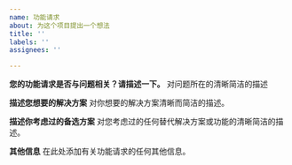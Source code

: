 ```yaml
---
name: 功能请求
about: 为这个项目提出一个想法
title: ''
labels: ''
assignees: ''

---
```


**您的功能请求是否与问题相关？请描述一下。**
对问题所在的清晰简洁的描述

**描述您想要的解决方案**
对你想要的解决方案清晰而简洁的描述。

**描述你考虑过的备选方案**
对您考虑过的任何替代解决方案或功能的清晰简洁的描述。

**其他信息**
在此处添加有关功能请求的任何其他信息。

